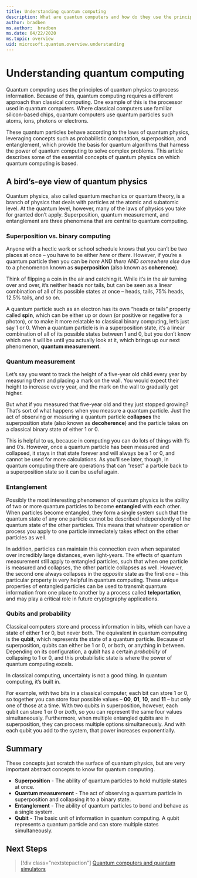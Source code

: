 ```yaml
---
title: Understanding quantum computing
description: What are quantum computers and how do they use the principles of quantum physics?
author: bradben
ms.author:  bradben
ms.date: 04/22/2020
ms.topic: overview
uid: microsoft.quantum.overview.understanding
---
```


# Understanding quantum computing

Quantum computing uses the principles of quantum physics to process information. Because of this, quantum computing requires a different approach than classical computing.  One example of this is the processor used in quantum computers.  Where classical computers use familiar silicon-based chips, quantum computers use quantum particles such atoms, ions, photons or electrons.  

These quantum particles behave according to the laws of quantum physics, leveraging concepts such as probabilistic computation, superposition, and entanglement, which provide the basis for quantum algorithms that harness the power of quantum computing to solve complex problems. This article describes some of the essential concepts of quantum physics on which quantum computing is based.

## A bird’s-eye view of quantum physics
Quantum physics, also called quantum mechanics or quantum theory, is a branch of physics that deals with particles at the atomic and subatomic level. At the quantum level, however, many of the laws of physics you take for granted don’t apply. Superposition, quantum measurement, and entanglement are three phenomena that are central to quantum computing.  

### Superposition vs. binary computing
Anyone with a hectic work or school schedule knows that you can’t be two places at once – you have to be either *here* or *there*. However, if you’re a quantum particle then you can be *here* AND *there* AND *somewhere else* due to a phenomenon known as **superposition** (also known as **coherence**).

Think of flipping a coin in the air and catching it. While it’s in the air turning over and over, it’s neither heads nor tails, but can be seen as a linear combination of all of its possible states at once – heads, tails, 75% heads, 12.5% tails, and so on.

A quantum particle such as an electron has its own “heads or tails” property called **spin**, which can be either up or down (or positive or negative for a photon), or to make it more relatable to classical binary computing, let’s just say 1 or 0. When a quantum particle is in a superposition state, it’s a linear combination of all of its possible states between 1 and 0, but you don’t know which one it will be until you actually look at it, which brings up our next phenomenon, **quantum measurement**.

### Quantum measurement

Let’s say you want to track the height of a five-year old child every year by measuring them and placing a mark on the wall. You would expect their height to increase every year, and the mark on the wall to gradually get higher.

But what if you measured that five-year old and they just stopped growing? That’s sort of what happens when you measure a quantum particle. Just the act of observing or measuring a quantum particle **collapses** the superposition state (also known as **decoherence**) and the particle takes on a classical binary state of either 1 or 0.

This is helpful to us, because in computing you can do lots of things with 1’s and 0’s. However, once a quantum particle has been measured and collapsed, it stays in that state forever and will always be a 1 or 0, and cannot be used for more calculations. As you’ll see later, though, in quantum computing there are operations that can “reset” a particle back to a superposition state so it can be useful again.

### Entanglement

Possibly the most interesting phenomenon of quantum physics is the ability of two or more quantum particles to become **entangled** with each other. When particles become entangled, they form a single system such that the quantum state of any one particle cannot be described independently of the quantum state of the other particles. This means that whatever operation or process you apply to one particle immediately takes effect on the other particles as well.

In addition, particles can maintain this connection even when separated over incredibly large distances, even light-years. The effects of quantum measurement still apply to entangled particles, such that when one particle is measured and collapses, the other particle collapses as well. However, the second one always collapses in the *opposite* state as the first one – this particular property is very helpful in quantum computing. These unique properties of entangled particles can be used to transmit quantum information from one place to another by a process called **teleportation**, and may play a critical role in future cryptography applications.

### Qubits and probability

Classical computers store and process information in bits, which can have a state of either 1 or 0, but never both. The equivalent in quantum computing is the **qubit**, which represents the state of a quantum particle. Because of superposition, qubits can either be 1 or 0, or both, or anything in between. Depending on its configuration, a qubit has a certain *probability* of collapsing to 1 or 0, and this probabilistic state is where the power of quantum computing excels.

In classical computing, uncertainty is not a good thing. In quantum computing, it’s built in.

For example, with two bits in a classical computer, each bit can store 1 or 0, so together you can store four possible values – **00**, **01**, **10**, and **11** – but only one of those at a time. With two qubits in superposition, however, each qubit can store 1 or 0 or *both*, so you can represent the same four values simultaneously. Furthermore, when multiple entangled qubits are in superposition, they can process multiple options simultaneously. And with each qubit you add to the system, that power increases exponentially.

## Summary

These concepts just scratch the surface of quantum physics, but are very important abstract concepts to know for quantum computing.
- **Superposition** - The ability of quantum particles to hold multiple states at once.
- **Quantum measurement** - The act of observing a quantum particle in superposition and collapsing it to a binary state.
- **Entanglement** - The ability of quantum particles to bond and behave as a single system.
- **Qubit** - The basic unit of information in quantum computing. A qubit represents a quantum particle and can store multiple states simultaneously.

## Next Steps

> [!div class="nextstepaction"]
> [Quantum computers and quantum simulators](index.md)